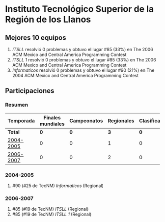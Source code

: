 # Instituto Tecnológico Superior de la Región de los Llanos

## Mejores 10 equipos

1. _ITSLL_ resolvió 0 problemas y obtuvo el lugar #85 (33%) en The 2006 ACM Mexico and Central America Programming Contest
1. _ITSLL 1_ resolvió 0 problemas y obtuvo el lugar #85 (33%) en The 2006 ACM Mexico and Central America Programming Contest
1. _Informaticos_ resolvió 0 problemas y obtuvo el lugar #90 (21%) en The 2004 ACM Mexico and Central America Programming Contest

## Participaciones

### Resumen

| Temporada | Finales mundiales | Campeonatos | Regionales | Clasificatorios | Equipos |
| --- | --- | --- | --- | --- | --- |
| **Total** | **0** | **0** | **3** | **0** | **3** |
| [2004-2005](#2004-2005) | 0 | 0 | 1 | 0 | 1 |
| [2006-2007](#2006-2007) | 0 | 0 | 2 | 0 | 2 |

### 2004-2005

1. #90 (#25 de TecNM) _Informaticos_ (Regional)

### 2006-2007

1. #85 (#19 de TecNM) _ITSLL_ (Regional)
1. #85 (#19 de TecNM) _ITSLL 1_ (Regional)




